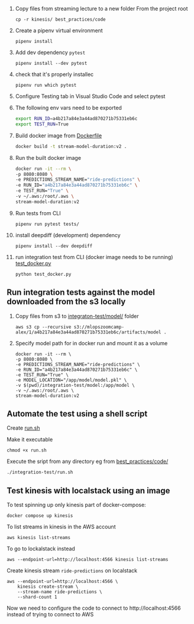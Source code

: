 1. Copy files from streaming lecture to a new folder
    From the project root

    ```shell
    cp -r kinesis/ best_practices/code 
    ```
1. Create a pipenv virtual environment

    ```shell
    pipenv install
    ```

1. Add dev dependency `pytest`
    ```shell
    pipenv install --dev pytest
    ```

1. check that it's properly installec
    ```shell
    pipenv run which pytest
    ```
1. Configure Testing tab in Visual Studio Code and select pytest

1. The following env vars need to be exported

    ```bash
    export RUN_ID=a4b217a84e3a44ad870271b75331eb6c
    export TEST_RUN=True
    ```

1. Build docker image from [Dockerfile](../best_practices/code/Dockerfile)
    ```bash
    docker build -t stream-model-duration:v2 .
    ```

1. Run the built docker image
    ```bash
    docker run -it --rm \
    -p 8080:8080 \
    -e PREDICTIONS_STREAM_NAME="ride-predictions" \
    -e RUN_ID="a4b217a84e3a44ad870271b75331eb6c" \
    -e TEST_RUN="True" \
    -v ~/.aws:/root/.aws \
    stream-model-duration:v2    
    ```

1. Run tests from CLI

    ```shell
    pipenv run pytest tests/
    ```

1. install deepdiff (development) dependency

    ```shell
    pipenv install --dev deepdiff
    ```

1. run integration test from CLI (docker image needs to be running) [test_docker.py](../best_practices/code/integraton-test/test_docker.py)

    ```shell
    python test_docker.py
    ```

## Run integration tests against the model downloaded from the s3 locally

1. Copy files from s3 to [integraton-test/model/](../best_practices/code/integraton-test/model/) folder
    ```shell
    aws s3 cp --recursive s3://mlopszoomcamp-alex/1/a4b217a84e3a44ad870271b75331eb6c/artifacts/model .
    ```

1. Specify model path for in docker run and mount it as a volume

    ```shell
    docker run -it --rm \
    -p 8080:8080 \
    -e PREDICTIONS_STREAM_NAME="ride-predictions" \
    -e RUN_ID="a4b217a84e3a44ad870271b75331eb6c" \
    -e TEST_RUN="True" \
    -e MODEL_LOCATION="/app/model/model.pkl" \
    -v $(pwd)/integration-test/model:/app/model \
    -v ~/.aws:/root/.aws \
    stream-model-duration:v2 
    ```

## Automate the test using a shell script

Create [run.sh](../best_practices/run.sh)

Make it executable

```shell
chmod +x run.sh
```

Execute the sript from any directory eg from [best_practices/code/](../best_practices/code/)
```shell
./integration-test/run.sh
```

## Test kinesis with localstack using an image

To test spinning up only kinesis part of docker-compose:
```shell
docker compose up kinesis
```

To list streams in kinesis in the AWS account
```shell
aws kinesis list-streams
```

To go to lockalstack instead

```shell
aws --endpoint-url=http://localhost:4566 kinesis list-streams 
```

Create kinesis stream `ride-predictions` on localstack

```shell
aws --endpoint-url=http://localhost:4566 \
    kinesis create-stream \
    --stream-name ride-predictions \
    --shard-count 1
```

Now we need to configure the code to connect to http://localhost:4566 instead of trying to connect to AWS